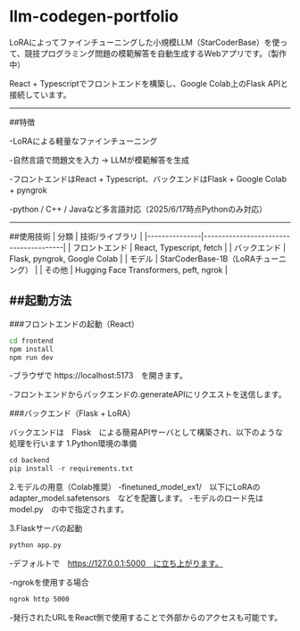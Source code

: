 # llm-codegen-portfolio

LoRAによってファインチューニングした小規模LLM（StarCoderBase）を使って、競技プログラミング問題の模範解答を自動生成するWebアプリです。（製作中）

React + Typescriptでフロントエンドを構築し、Google Colab上のFlask APIと接続しています。

---

##特徴

-LoRAによる軽量なファインチューニング

-自然言語で問題文を入力 → LLMが模範解答を生成

-フロントエンドはReact + Typescript、バックエンドはFlask + Google Colab + pyngrok　　

-python / C++ / Javaなど多言語対応（2025/6/17時点Pythonのみ対応）　　

---

##使用技術
| 分類          | 技術/ライブラリ                        |
|---------------|---------------------------------------|
| フロントエンド  | React, Typescript, fetch              |
| バックエンド    | Flask, pyngrok, Google Colab          |
| モデル          | StarCoderBase-1B（LoRAチューニング）    |
| その他          | Hugging Face Transformers, peft, ngrok |



##起動方法
---

###フロントエンドの起動（React）

```bash
cd frontend
npm install
npm run dev
```
-ブラウザで https://localhost:5173　を開きます。

-フロントエンドからバックエンドの.generateAPIにリクエストを送信します。

###バックエンド（Flask + LoRA）

バックエンドは　Flask　による簡易APIサーバとして構築され、以下のような処理を行います
1.Python環境の準備
```python
cd backend
pip install -r requirements.txt
```

2.モデルの用意（Colab推奨）
-finetuned_model_ex1/　以下にLoRAの　adapter_model.safetensors　などを配置します。
-モデルのロード先は　model.py　の中で指定されます。

3.Flaskサーバの起動
```bash
python app.py
```
-デフォルトで　https://127.0.0.1:5000　に立ち上がります。

-ngrokを使用する場合
```bash
ngrok http 5000
```
-発行されたURLをReact側で使用することで外部からのアクセスも可能です。


